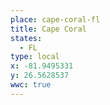 ```yaml
---
place: cape-coral-fl
title: Cape Coral
states:
  - FL
type: local
x: -81.9495331
y: 26.5628537
wwc: true
---
```

